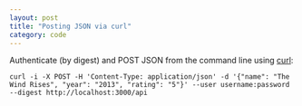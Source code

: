 ```yaml
---
layout: post
title: "Posting JSON via curl"
category: code
---
```

Authenticate (by digest) and POST JSON from the command line using [curl](http://curl.haxx.se/docs/manpage.html):  

	curl -i -X POST -H 'Content-Type: application/json' -d '{"name": "The Wind Rises", "year": "2013", "rating": "5"}' --user username:password --digest http://localhost:3000/api